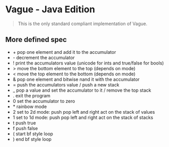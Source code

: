 # Vague - Java Edition 
> This is the only standard compliant implementation of Vague.

## More defined spec
- \+ pop one element and add it to the accumulator
- \- decrement the accumulator
- ! print the accumulators value (unicode for ints and true/false for bools)
- \> move the bottom element to the top (depends on mode)
- < move the top element to the bottom (depends on mode)
- & pop one element and bitwise nand it with the accumulator
- = push the accumulators value / push a new stack
- _ pop a value and set the accumulator to it / remove the top stack
- . exit the program
- 0 set the accumulator to zero
- \* rainbow mode
- 2 set to 2d mode: push pop left and right act on the stack of values
- 1 set to 1d mode: push pop left and right act on the stack of stacks
- t push true
- f push false
- ( start bf style loop
- ) end bf style loop